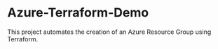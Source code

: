 # Azure-Terraform-Demo
This project automates the creation of an Azure Resource Group using Terraform.